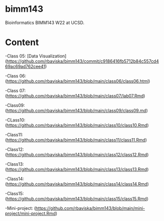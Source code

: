 # bimm143
Bioinformatics BIMM143 W22 at UCSD.

# Content


-Class 05: [Data Visualization] (https://github.com/rbaviska/bimm143/commit/c9186416fb5712b84c557cd469ac69ad762cee41)

-Class 06: (https://github.com/rbaviska/bimm143/blob/main/class06/class06.html)

-Class 07: (https://github.com/rbaviska/bimm143/blob/main/class07/lab07.Rmd)

-Class09: (https://github.com/rbaviska/bimm143/blob/main/class09/class09.md)

-CLass10: (https://github.com/rbaviska/bimm143/blob/main/class10/class10.Rmd)

-Class11: (https://github.com/rbaviska/bimm143/blob/main/class11/class11.Rmd)

-Class12: (https://github.com/rbaviska/bimm143/blob/main/class12/class12.Rmd)

-Class13: (https://github.com/rbaviska/bimm143/blob/main/class13/class13.Rmd)

-Class14: (https://github.com/rbaviska/bimm143/blob/main/class14/class14.Rmd)

-Class15: (https://github.com/rbaviska/bimm143/blob/main/class15/class15.Rmd)
 
 -Mini-project: (https://github.com/rbaviska/bimm143/blob/main/mini-project/mini-project.Rmd)

